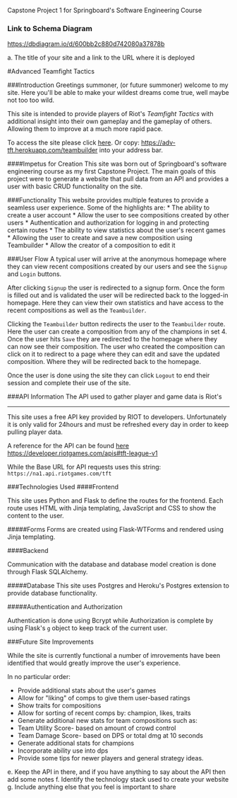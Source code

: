 
Capstone Project 1 for Springboard's Software Engineering Course

### Link to Schema Diagram

https://dbdiagram.io/d/600bb2c880d742080a37878b

a. The title of your site and a link to the URL where it is deployed

#Advanced Teamfight Tactics

###Introduction 
Greetings summoner, (or future summoner) welcome to my site. Here you'll be able to make your wildest dreams come true, well maybe not too too wild.

This site is intended to provide players of Riot's *Teamfight Tactics* with additional insight into their own gameplay and the gameplay of others. Allowing them to improve at a much more rapid pace. 

To access the site please click [here](https://adv-tft.herokuapp.com/teambuilder). Or copy: https://adv-tft.herokuapp.com/teambuilder into your address bar. 

####Impetus for Creation
This site was born out of Springboard's software engineering course as my first Capstone Project. The main goals of this project were to generate a website that pull data from an API and provides a user with basic CRUD functionality on the site. 


###Functionality
This website provides multiple features to provide a seamless user experience. Some of the highlights are:
	* The ability to create a user account
	* Allow the user to see compositions created by other users
	* Authentication and authorization for logging in and protecting certain routes
	* The ability to view statistics about the user's recent games
	* Allowing the user to create and save a new composition using Teambuilder
	* Allow the creator of a composition to edit it

###User Flow
A typical user will arrive at the anonymous homepage where they can view recent compositions created by our users and see the `Signup` and `Login` buttons. 

After clicking `Signup` the user is redirected to a signup form. Once the form is filled out and is validated the user will be redirected back to the logged-in homepage. Here they can view their own statistics and have access to the recent compositions as well as the `Teambuilder`. 

Clicking the `Teambuilder` button redirects the user to the `Teambuilder` route. Here the user can create a composition from any of the champions in set 4. Once the user hits `Save` they are redirected to the homepage where they can now see their composition. The user who created the composition can click on it to redirect to a page where they can edit and save the updated composition. Where they will be redirected back to the homepage. 

Once the user is done using the site they can click `Logout` to end their session and complete their use of the site.  

###API Information
The API used to gather player and game data is Riot's 
_____ 

This site uses a free API key provided by RIOT to developers. Unfortunately it is only valid for 24hours and must be refreshed every day in order to keep pulling player data. 

A reference for the API can be found [here](https://developer.riotgames.com/apis#tft-league-v1) 
https://developer.riotgames.com/apis#tft-league-v1 

While the Base URL for API requests uses this string:
`https://na1.api.riotgames.com/tft`

###Technologies Used
####Frontend 

This site uses Python and Flask to define the routes for the frontend. Each route uses HTML with Jinja templating, JavaScript and CSS to show the content to the user. 

#####Forms
Forms are created using Flask-WTForms and rendered using Jinja templating. 

####Backend

Communication with the database and database model creation is done through Flask SQLAlchemy. 

#####Database
This site uses Postgres and Heroku's Postgres extension to provide database functionality. 

#####Authentication and Authorization

Authentication is done using Bcrypt while Authorization is complete by using Flask's `g` object to keep track of the current user. 



###Future Site Improvements

While the site is currently functional a number of imrovements have been identified that would greatly improve the user's experience. 

In no particular order: 
* Provide additional stats about the user's games
* Allow for "liking" of comps to give them user-based ratings
* Show traits for compositions
* Allow for sorting of recent comps by: champion, likes, traits
* Generate additional new stats for team compositions such as: 
* 	Team Utility Score- based on amount of crowd control
*  Team Damage Score- based on DPS or total dmg at 10 seconds
* Generate additional stats for champions
* 	Incorporate ability use into dps 
*  Provide some tips for newer players and general strategy ideas.




e. Keep the API in there, and if you have anything to say about the API then
add some notes
f. Identify the technology stack used to create your website
g. Include anything else that you feel is important to share